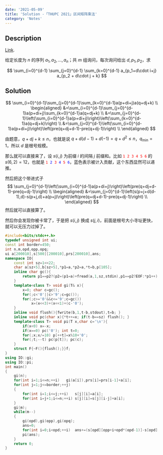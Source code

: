 ```yaml
---
date: '2021-05-09'
title: 'Solution -「THUPC 2021」区间矩阵乘法'
category: 'Notes'
---
```


## Description

[Link](https://www.luogu.com.cn/problem/P7140).

给定长度为 $n$ 的序列 $a_1, a_2, \dots, a_n$；共 $m$ 组询问，每次询问给出 $d,p_1,p_2$，求

$$ \sum_{i=0}^{d-1} \sum_{j=0}^{d-1} \sum_{k=0}^{d-1} a_{p_1+d\cdot i+j} a_{p_2 + d\cdot j + k} $$

## Solution

$$
\sum_{i=0}^{d-1}\sum_{j=0}^{d-1}\sum_{k=0}^{d-1}a(p+di+j)a(q+dj+k) \\
\begin{aligned}
&=\sum_{i=0}^{d-1}\sum_{j=0}^{d-1}a(p+di+j)\sum_{k=0}^{d-1}a(q+dj+k) \\
&=\sum_{j=0}^{d-1}\left(\sum_{i=0}^{d-1}a(p+di+j)\right)\left(\sum_{k=0}^{d-1}a(q+dj+k)\right) \\
&=\sum_{j=0}^{d-1}\left(\sum_{i=0}^{d-1}a(p+di+j)\right)\left(pre(q+dj+d-1)-pre(q+dj-1)\right) \\
\end{aligned}
$$

由题意，$q+dj+k\le n$，也就是说 $q+d(d-1)+d(-1)=q+d^{2}\le n$，$q_{\min}=1$，所以 $d$ 是根号规模。

那么就可以直接来了，设 $s(i,j)$ 为前缀 $i$ 的间隔 $j$ 前缀和。比如 <font color="red">$\texttt{1 2 3 4 5 6}$</font> 的 $s(6,2)=12$，也就是 <font color="red">$\texttt{1}$</font><font color="blue">$\texttt{ 2}$</font><font color="red">$\texttt{ 3}$</font><font color="blue">$\texttt{ 4}$</font><font color="red">$\texttt{ 5}$</font><font color="blue">$\texttt{ 6}$</font>，蓝色表示被计入贡献，这个东西显然可以递推。

然后把这个带进式子
$$
\sum_{j=0}^{d-1}\left(\sum_{i=0}^{d-1}a(p+di+j)\right)\left(pre(q+dj+d-1)-pre(q+dj-1)\right) \\
\begin{aligned}
&=\sum_{j=0}^{d-1}\left(s(p+j+d(d-1),d)-s(p+j,d)+a(p+j)\right)\left(pre(q+dj+d-1)-pre(q+dj-1)\right) \\
\end{aligned}
$$
然后就可以直接算了。

然后你会发现你被卡常了，于是把 $s(i,j)$ 换成 $s(j,i)$，前面是根号大小寻址更快，就可以无压力过掉了。

```cpp
#include<bits/stdc++.h>
typedef unsigned int ui;
const int border=450;
int n,m,opd,opp,opq;
ui a[200010],s[500][200010],prs[200010],ans;
namespace IO{
    const int sz=1<<22;
    char a[sz+5],b[sz+5],*p1=a,*p2=a,*t=b,p[105];
    inline char gc(){
        return p1==p2?(p2=(p1=a)+fread(a,1,sz,stdin),p1==p2?EOF:*p1++):*p1++;
    }
    template<class T> void gi(T& x){
        x=0; char c=gc();
        for(;c<'0'||c>'9';c=gc());
        for(;c>='0'&&c<='9';c=gc())
            x=(x<<3)+(x<<1)+(c-'0');
    }
    inline void flush(){fwrite(b,1,t-b,stdout),t=b; }
    inline void pc(char x){*t++=x; if(t-b==sz) flush(); }
    template<class T> void pi(T x,char c='\n'){
        if(x<0) x=-x;
        if(x==0) pc('0'); int t=0;
        for(;x;x/=10) p[++t]=x%10+'0';
        for(;t;--t) pc(p[t]); pc(c);
    }
    struct F{~F(){flush();}}f; 
}
using IO::gi;
using IO::pi;
int main()
{
	gi(n);
	for(int i=1;i<=n;++i)	gi(a[i]),prs[i]=prs[i-1]+a[i];
	for(int j=1;j<=border;++j)
	{
		for(int i=1;i<=j;++i)	s[j][i]=a[i];
		for(int i=j+1;i<=n;++i)	s[j][i]=s[j][i-j]+a[i];
	}
	gi(m);
	while(m--)
	{
		gi(opd),gi(opp),gi(opq);
		ans=0;
		for(int i=0;i<opd;++i)	ans+=(s[opd][opp+i+opd*(opd-1)]-s[opd][opp+i]+a[opp+i])*(prs[opq+opd*i+opd-1]-prs[opq+opd*i-1]);
		pi(ans);
	}
	return 0;
}
```